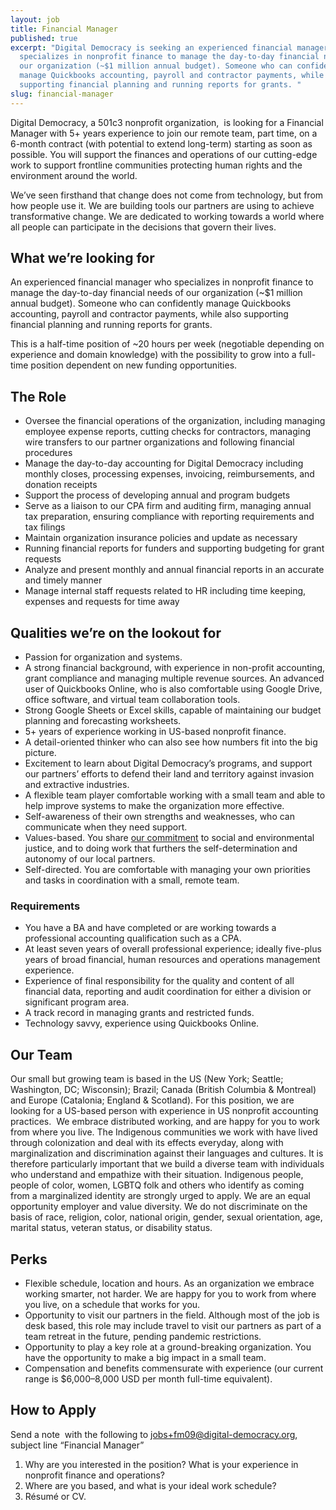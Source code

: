 ```yaml
---
layout: job
title: Financial Manager
published: true
excerpt: "Digital Democracy is seeking an experienced financial manager who
  specializes in nonprofit finance to manage the day-to-day financial needs of
  our organization (~$1 million annual budget). Someone who can confidently
  manage Quickbooks accounting, payroll and contractor payments, while also
  supporting financial planning and running reports for grants. "
slug: financial-manager
---
```

Digital Democracy, a 501c3 nonprofit organization,  is looking for a Financial Manager with 5+ years experience to join our remote team, part time, on a 6-month contract (with potential to extend long-term) starting as soon as possible. You will support the finances and operations of our cutting-edge work to support frontline communities protecting human rights and the environment around the world.

We’ve seen firsthand that change does not come from technology, but from how people use it. We are building tools our partners are using to achieve transformative change. We are dedicated to working towards a world where all people can participate in the decisions that govern their lives.

## What we’re looking for

An experienced financial manager who specializes in nonprofit finance to manage the day-to-day financial needs of our organization (~$1 million annual budget). Someone who can confidently manage Quickbooks accounting, payroll and contractor payments, while also supporting financial planning and running reports for grants. 

This is a half-time position of ~20 hours per week (negotiable depending on experience and domain knowledge) with the possibility to grow into a full-time position dependent on new funding opportunities.

## The Role

* Oversee the financial operations of the organization, including managing employee expense reports, cutting checks for contractors, managing wire transfers to our partner organizations and following financial procedures
* Manage the day-to-day accounting for Digital Democracy including monthly closes, processing expenses, invoicing, reimbursements, and donation receipts
* Support the process of developing annual and program budgets
* Serve as a liaison to our CPA firm and auditing firm, managing annual tax preparation, ensuring compliance with reporting requirements and tax filings
* Maintain organization insurance policies and update as necessary
* Running financial reports for funders and supporting budgeting for grant requests
* Analyze and present monthly and annual financial reports in an accurate and timely manner
* Manage internal staff requests related to HR including time keeping, expenses and requests for time away

## Qualities we’re on the lookout for

* Passion for organization and systems. 
* A strong financial background, with experience in non-profit accounting, grant compliance and managing multiple revenue sources. An advanced user of Quickbooks Online, who is also comfortable using Google Drive, office software, and virtual team collaboration tools.
* Strong Google Sheets or Excel skills, capable of maintaining our budget planning and forecasting worksheets.
* 5+ years of experience working in US-based nonprofit finance.
* A detail-oriented thinker who can also see how numbers fit into the big picture.
* Excitement to learn about Digital Democracy’s programs, and support our partners’ efforts to defend their land and territory against invasion and extractive industries.
* A flexible team player comfortable working with a small team and able to help improve systems to make the organization more effective.
* Self-awareness of their own strengths and weaknesses, who can communicate when they need support. 
* Values-based. You share [our commitment](https://www.digital-democracy.org/values/) to social and environmental justice, and to doing work that furthers the self-determination and autonomy of our local partners.
* Self-directed. You are comfortable with managing your own priorities and tasks in coordination with a small, remote team.

### Requirements

* You have a BA and have completed or are working towards a professional accounting qualification such as a CPA.
* At least seven years of overall professional experience; ideally five-plus years of broad financial, human resources and operations management experience.
* Experience of final responsibility for the quality and content of all financial data, reporting and audit coordination for either a division or significant program area.
* A track record in managing grants and restricted funds.
* Technology savvy, experience using Quickbooks Online.

## Our Team

Our small but growing team is based in the US (New York; Seattle; Washington, DC; Wisconsin); Brazil; Canada (British Columbia & Montreal) and Europe (Catalonia; England & Scotland). For this position, we are looking for a US-based person with experience in US nonprofit accounting practices.  We embrace distributed working, and are happy for you to work from where you live. The Indigenous communities we work with have lived through colonization and deal with its effects everyday, along with marginalization and discrimination against their languages and cultures. It is therefore particularly important that we build a diverse team with individuals who understand and empathize with their situation. Indigenous people, people of color, women, LGBTQ folk and others who identify as coming from a marginalized identity are strongly urged to apply. We are an equal opportunity employer and value diversity. We do not discriminate on the basis of race, religion, color, national origin, gender, sexual orientation, age, marital status, veteran status, or disability status.

## Perks

* Flexible schedule, location and hours. As an organization we embrace working smarter, not harder. We are happy for you to work from where you live, on a schedule that works for you.
* Opportunity to visit our partners in the field. Although most of the job is desk based, this role may include travel to visit our partners as part of a team retreat in the future, pending pandemic restrictions.
* Opportunity to play a key role at a ground-breaking organization. You have the opportunity to make a big impact in a small team.
* Compensation and benefits commensurate with experience (our current range is $6,000–8,000 USD per month full-time equivalent).

## How to Apply

Send a note  with the following to [jobs+fm09@digital-democracy.org](mailto:jobs+fm09@digital-democracy.org), subject line “Financial Manager”

1. Why are you interested in the position? What is your experience in nonprofit finance and operations?
2. Where are you based, and what is your ideal work schedule?
3. Résumé or CV.